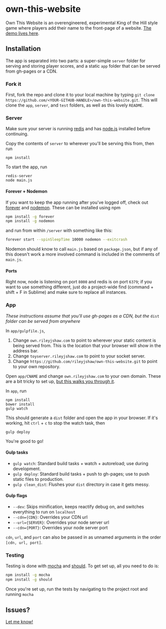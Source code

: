 own-this-website
================
Own This Website is an overengineered, experimental King of the Hill style game where players add their name to the front-page of a website. [The demo lives here](http://own.rileyjshaw.com).

## Installation
The app is separated into two parts: a super-simple `server` folder for serving and storing player scores, and a static `app` folder that can be served from gh-pages or a CDN.

### Fork it
First, fork the repo and clone it to your local machine by typing `git clone https://github.com/<YOUR-GITHUB-HANDLE>/own-this-website.git`. This will clone the `app`, `server`, and `test` folders, as well as this lovely `README`.

### Server
Make sure your server is running [redis](http://redis.io/topics/quickstart) and has [node.js](http://nodejs.org/download/) installed before continuing.

Copy the contents of `server` to wherever you'll be serving this from, then run
```
npm install
```

To start the app, run
```
redis-server
node main.js
```

#### Forever + Nodemon

If you want to keep the app running after you've logged off, check out [forever](https://www.npmjs.org/package/forever) and [nodemon](http://nodemon.io/). These can be installed using npm

```.bash
npm install -g forever
npm install -g nodemon
```

and run from within `/server` with something like this:

```.bash
forever start --spinSleepTime 10000 nodemon --exitcrash
```

Nodemon should know to call `main.js` based on `package.json`, but if any of this doesn't work a more involved command is included in the comments of `main.js`.

#### Ports
Right now, node is listening on port `8000` and redis is on port `6379`; if you want to use something different, just do a project-wide find (command + shift + F in Sublime) and make sure to replace all instances.

### App
*These instructions assume that you'll use gh-pages as a CDN, but the* `dist` *folder can be served from anywhere*

In `app/gulpfile.js`,

1. Change `own.rileyjshaw.com` to point to wherever your static content is being served from. This is the location that your browser will show in the address bar.
2. Change `toyserver.rileyjshaw.com` to point to your socket server.
3. Change `https://github.com/rileyjshaw/own-this-website.git` to point to your own repository.

Open `app/CNAME` and change `own.rileyjshaw.com` to your own domain. These are a bit tricky to set up, [but this walks you through it](https://help.github.com/articles/setting-up-a-custom-domain-with-pages).

In `app`, run
```
npm install
bower install
gulp watch
```

This should generate a `dist` folder and open the app in your browser. If it's working, hit `ctrl` + `c` to stop the watch task, then
```
gulp deploy
```

You're good to go!

#### Gulp tasks

+ `gulp watch`: Standard build tasks + watch + autoreload; use during development.
+ `gulp deploy`: Standard build tasks + push to gh-pages; use to push static files to production.
+ `gulp clean_dist`: Flushes your `dist` directory in case it gets messy.

#### Gulp flags

+ `--dev`: Skips minification, keeps reactify debug on, and switches everything to run on `localhost`
+ `--cdn={CDN}`: Overrides your CDN url
+ `--url={SERVER}`: Overrides your node server url
+ `--cdn={PORT}`: Overrides your node server port

`cdn`, `url`, and `port` can also be passed in as unnamed arguments in the order `[cdn, url, port]`.

### Testing

Testing is done with [mocha](http://visionmedia.github.io/mocha/) and [should](https://github.com/visionmedia/should.js/). To get set up, all you need to do is:

```.bash
npm install -g mocha
npm install -g should
```

Once you're set up, run the tests by navigating to the project root and running `mocha`

## Issues?
[Let me know!](https://github.com/rileyjshaw/own-this-website/issues)
